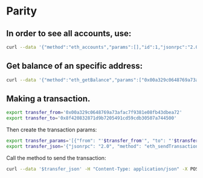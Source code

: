 # Parity

## In order to see all accounts, use:

```sh
curl --data '{"method":"eth_accounts","params":[],"id":1,"jsonrpc":"2.0"}' -H "Content-Type: application/json" -X POST localhost:8545
```

## Get balance of an specific address:

```sh
curl --data '{"method":"eth_getBalance","params":["0x00a329c0648769a73afac7f9381e08fb43dbea72"],"id":1,"jsonrpc":"2.0"}' -H "Content-Type: application/json" -X POST localhost:8545
```

## Making a transaction.

```sh
export transfer_from='0x00a329c0648769a73afac7f9381e08fb43dbea72'
export transfer_to='0x8f420832871d9b7205491cd59cdb30507a744500'
```

Then create the transaction params:

```sh
export transfer_params='[{"from": "'$transfer_from'", "to": "'$transfer_to'", "gas": "0x76c0", "gasPrice": "0x9184e72a000", "value": "0x9184e72a", "data": "0xd46e8dd67c5d32be8d46e8dd67c5d32be8058bb8eb970870f072445675058bb8eb970870f072445675"}]'
export transfer_json='{"jsonrpc": "2.0", "method": "eth_sendTransaction", "params": '$transfer_params', "id": 1}'
```

Call the method to send the transaction:

```sh
curl --data '$transfer_json' -H "Content-Type: application/json" -X POST localhost:8545
```
